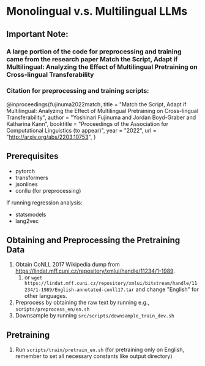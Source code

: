 # Monolingual v.s. Multilingual LLMs

## Important Note:
### A large portion of the code for preprocessing and training came from the research paper Match the Script, Adapt if Multilingual: Analyzing the Effect of Multilingual Pretraining on Cross-lingual Transferability

### Citation for preprocessing and training scripts: 
@inproceedings{fujinuma2022match,
    title = "Match the Script, Adapt if Multilingual: Analyzing the Effect of Multilingual Pretraining on Cross-lingual Transferability",
    author = "Yoshinari Fujinuma and Jordan Boyd-Graber and Katharina Kann",
    booktitle = "Proceedings of the Association for Computational Linguistics (to appear)",
    year = "2022",
    url = "http://arxiv.org/abs/2203.10753",
}

## Prerequisites
* pytorch
* transformers
* jsonlines
* conllu (for preprocessing)

If running regression analysis:
* statsmodels
* lang2vec

## Obtaining and Preprocessing the Pretraining Data
1. Obtain CoNLL 2017 Wikipedia dump from https://lindat.mff.cuni.cz/repository/xmlui/handle/11234/1-1989. 
   1. or `wget https://lindat.mff.cuni.cz/repository/xmlui/bitstream/handle/11234/1-1989/English-annotated-conll17.tar` and change "English" for other languages.
2. Preprocess by obtaining the raw text by running e.g., `scripts/preprocess_en/en.sh`
3. Downsample by running `src/scripts/downsample_train_dev.sh`

## Pretraining
1. Run `scripts/train/pretrain_en.sh` (for pretraining only on English, remember to set all necessary constants like output directory)
